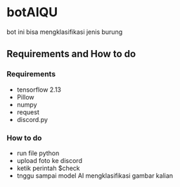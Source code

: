 # botAIQU
bot ini bisa mengklasifikasi jenis burung

## Requirements and How to do
### Requirements
* tensorflow 2.13
* Pillow
* numpy
* request
* discord.py
### How to do
* run file python
* upload foto ke discord
* ketik perintah $check
* tnggu sampai model AI mengklasifikasi gambar kalian
  
